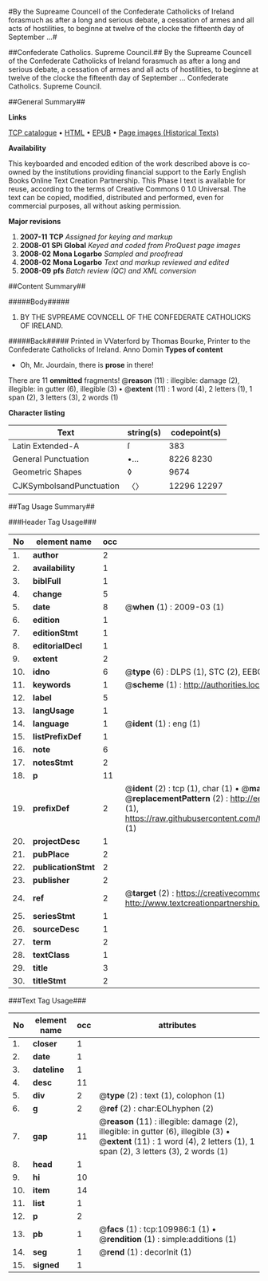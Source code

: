 #By the Supreame Councell of the Confederate Catholicks of Ireland forasmuch as after a long and serious debate, a cessation of armes and all acts of hostilities, to beginne at twelve of the clocke the fifteenth day of September ...#

##Confederate Catholics. Supreme Council.##
By the Supreame Councell of the Confederate Catholicks of Ireland forasmuch as after a long and serious debate, a cessation of armes and all acts of hostilities, to beginne at twelve of the clocke the fifteenth day of September ...
Confederate Catholics. Supreme Council.

##General Summary##

**Links**

[TCP catalogue](http://www.ota.ox.ac.uk/tcp/)  • 
[HTML](http://tei.it.ox.ac.uk/tcp/Texts-HTML/free/A46/A46013.html)  • 
[EPUB](http://tei.it.ox.ac.uk/tcp/Texts-EPUB/free/A46/A46013.epub) • 
[Page images (Historical Texts)](https://data.historicaltexts.jisc.ac.uk/view?pubId=eebo-27130096e&pageId=eebo-27130096e-109986-1)

**Availability**

This keyboarded and encoded edition of the
	       work described above is co-owned by the institutions
	       providing financial support to the Early English Books
	       Online Text Creation Partnership. This Phase I text is
	       available for reuse, according to the terms of Creative
	       Commons 0 1.0 Universal. The text can be copied,
	       modified, distributed and performed, even for
	       commercial purposes, all without asking permission.

**Major revisions**

1. __2007-11__ __TCP__ *Assigned for keying and markup*
1. __2008-01__ __SPi Global__ *Keyed and coded from ProQuest page images*
1. __2008-02__ __Mona Logarbo__ *Sampled and proofread*
1. __2008-02__ __Mona Logarbo__ *Text and markup reviewed and edited*
1. __2008-09__ __pfs__ *Batch review (QC) and XML conversion*

##Content Summary##

#####Body#####

1. BY THE SVPREAME COVNCELL OF THE CONFEDERATE CATHOLICKS OF IRELAND.

#####Back#####
Printed in VVaterford by Thomas Bourke, Printer to the Confederate Catholicks of Ireland. Anno Domin
**Types of content**

  * Oh, Mr. Jourdain, there is **prose** in there!

There are 11 **ommitted** fragments! 
 @__reason__ (11) : illegible: damage (2), illegible: in gutter (6), illegible (3)  •  @__extent__ (11) : 1 word (4), 2 letters (1), 1 span (2), 3 letters (3), 2 words (1)

**Character listing**


|Text|string(s)|codepoint(s)|
|---|---|---|
|Latin Extended-A|ſ|383|
|General Punctuation|•…|8226 8230|
|Geometric Shapes|◊|9674|
|CJKSymbolsandPunctuation|〈〉|12296 12297|

##Tag Usage Summary##

###Header Tag Usage###

|No|element name|occ|attributes|
|---|---|---|---|
|1.|__author__|2||
|2.|__availability__|1||
|3.|__biblFull__|1||
|4.|__change__|5||
|5.|__date__|8| @__when__ (1) : 2009-03 (1)|
|6.|__edition__|1||
|7.|__editionStmt__|1||
|8.|__editorialDecl__|1||
|9.|__extent__|2||
|10.|__idno__|6| @__type__ (6) : DLPS (1), STC (2), EEBO-CITATION (1), OCLC (1), VID (1)|
|11.|__keywords__|1| @__scheme__ (1) : http://authorities.loc.gov/ (1)|
|12.|__label__|5||
|13.|__langUsage__|1||
|14.|__language__|1| @__ident__ (1) : eng (1)|
|15.|__listPrefixDef__|1||
|16.|__note__|6||
|17.|__notesStmt__|2||
|18.|__p__|11||
|19.|__prefixDef__|2| @__ident__ (2) : tcp (1), char (1)  •  @__matchPattern__ (2) : ([0-9\-]+):([0-9IVX]+) (1), (.+) (1)  •  @__replacementPattern__ (2) : http://eebo.chadwyck.com/downloadtiff?vid=$1&page=$2 (1), https://raw.githubusercontent.com/textcreationpartnership/Texts/master/tcpchars.xml#$1 (1)|
|20.|__projectDesc__|1||
|21.|__pubPlace__|2||
|22.|__publicationStmt__|2||
|23.|__publisher__|2||
|24.|__ref__|2| @__target__ (2) : https://creativecommons.org/publicdomain/zero/1.0/ (1), http://www.textcreationpartnership.org/docs/. (1)|
|25.|__seriesStmt__|1||
|26.|__sourceDesc__|1||
|27.|__term__|2||
|28.|__textClass__|1||
|29.|__title__|3||
|30.|__titleStmt__|2||


###Text Tag Usage###

|No|element name|occ|attributes|
|---|---|---|---|
|1.|__closer__|1||
|2.|__date__|1||
|3.|__dateline__|1||
|4.|__desc__|11||
|5.|__div__|2| @__type__ (2) : text (1), colophon (1)|
|6.|__g__|2| @__ref__ (2) : char:EOLhyphen (2)|
|7.|__gap__|11| @__reason__ (11) : illegible: damage (2), illegible: in gutter (6), illegible (3)  •  @__extent__ (11) : 1 word (4), 2 letters (1), 1 span (2), 3 letters (3), 2 words (1)|
|8.|__head__|1||
|9.|__hi__|10||
|10.|__item__|14||
|11.|__list__|1||
|12.|__p__|2||
|13.|__pb__|1| @__facs__ (1) : tcp:109986:1 (1)  •  @__rendition__ (1) : simple:additions (1)|
|14.|__seg__|1| @__rend__ (1) : decorInit (1)|
|15.|__signed__|1||
